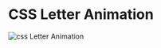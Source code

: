 # CSS Letter Animation

![ css Letter Animation](https://github.com/poojan28/Hover-Animation/tree/dev/Desktop/visual%20studio/Animation/letter%20animation)
